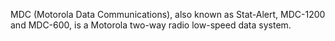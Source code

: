 MDC (Motorola Data Communications), also known as Stat-Alert, MDC-1200 and MDC-600, is a Motorola two-way radio low-speed data system.